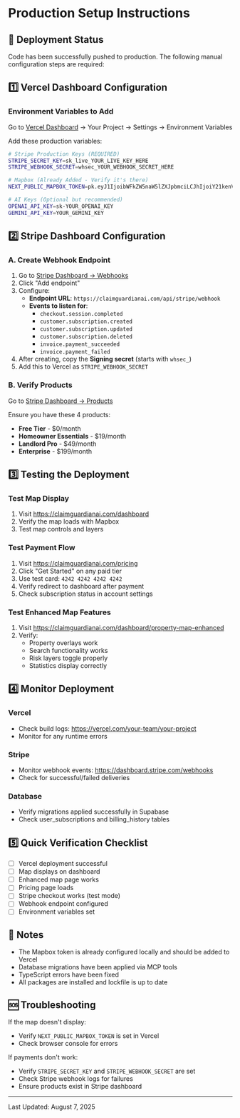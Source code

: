 # Production Setup Instructions

## 🚀 Deployment Status

Code has been successfully pushed to production. The following manual configuration steps are required:

## 1️⃣ Vercel Dashboard Configuration

### Environment Variables to Add

Go to [Vercel Dashboard](https://vercel.com) → Your Project → Settings → Environment Variables

Add these production variables:

```bash
# Stripe Production Keys (REQUIRED)
STRIPE_SECRET_KEY=sk_live_YOUR_LIVE_KEY_HERE
STRIPE_WEBHOOK_SECRET=whsec_YOUR_WEBHOOK_SECRET_HERE

# Mapbox (Already Added - Verify it's there)
NEXT_PUBLIC_MAPBOX_TOKEN=pk.eyJ1IjoibWFkZW5naW5lZXJpbmciLCJhIjoiY21kenV0N2tnMGg4bjJtb2lvMmx3dHFvbCJ9.ki3iDWbz2mPypnQYZoZQnw

# AI Keys (Optional but recommended)
OPENAI_API_KEY=sk-YOUR_OPENAI_KEY
GEMINI_API_KEY=YOUR_GEMINI_KEY
```

## 2️⃣ Stripe Dashboard Configuration

### A. Create Webhook Endpoint

1. Go to [Stripe Dashboard → Webhooks](https://dashboard.stripe.com/webhooks)
2. Click "Add endpoint"
3. Configure:
   - **Endpoint URL**: `https://claimguardianai.com/api/stripe/webhook`
   - **Events to listen for**:
     - `checkout.session.completed`
     - `customer.subscription.created`
     - `customer.subscription.updated`
     - `customer.subscription.deleted`
     - `invoice.payment_succeeded`
     - `invoice.payment_failed`
4. After creating, copy the **Signing secret** (starts with `whsec_`)
5. Add this to Vercel as `STRIPE_WEBHOOK_SECRET`

### B. Verify Products

Go to [Stripe Dashboard → Products](https://dashboard.stripe.com/products)

Ensure you have these 4 products:
- **Free Tier** - $0/month
- **Homeowner Essentials** - $19/month
- **Landlord Pro** - $49/month
- **Enterprise** - $199/month

## 3️⃣ Testing the Deployment

### Test Map Display
1. Visit https://claimguardianai.com/dashboard
2. Verify the map loads with Mapbox
3. Test map controls and layers

### Test Payment Flow
1. Visit https://claimguardianai.com/pricing
2. Click "Get Started" on any paid tier
3. Use test card: `4242 4242 4242 4242`
4. Verify redirect to dashboard after payment
5. Check subscription status in account settings

### Test Enhanced Map Features
1. Visit https://claimguardianai.com/dashboard/property-map-enhanced
2. Verify:
   - Property overlays work
   - Search functionality works
   - Risk layers toggle properly
   - Statistics display correctly

## 4️⃣ Monitor Deployment

### Vercel
- Check build logs: https://vercel.com/your-team/your-project
- Monitor for any runtime errors

### Stripe
- Monitor webhook events: https://dashboard.stripe.com/webhooks
- Check for successful/failed deliveries

### Database
- Verify migrations applied successfully in Supabase
- Check user_subscriptions and billing_history tables

## 5️⃣ Quick Verification Checklist

- [ ] Vercel deployment successful
- [ ] Map displays on dashboard
- [ ] Enhanced map page works
- [ ] Pricing page loads
- [ ] Stripe checkout works (test mode)
- [ ] Webhook endpoint configured
- [ ] Environment variables set

## 📝 Notes

- The Mapbox token is already configured locally and should be added to Vercel
- Database migrations have been applied via MCP tools
- TypeScript errors have been fixed
- All packages are installed and lockfile is up to date

## 🆘 Troubleshooting

If the map doesn't display:
- Verify `NEXT_PUBLIC_MAPBOX_TOKEN` is set in Vercel
- Check browser console for errors

If payments don't work:
- Verify `STRIPE_SECRET_KEY` and `STRIPE_WEBHOOK_SECRET` are set
- Check Stripe webhook logs for failures
- Ensure products exist in Stripe dashboard

---

Last Updated: August 7, 2025